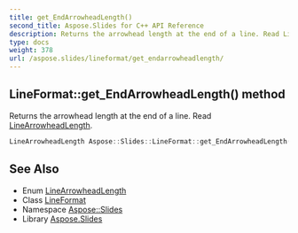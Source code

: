 ```yaml
---
title: get_EndArrowheadLength()
second_title: Aspose.Slides for C++ API Reference
description: Returns the arrowhead length at the end of a line. Read LineArrowheadLength.
type: docs
weight: 378
url: /aspose.slides/lineformat/get_endarrowheadlength/
---
```

## LineFormat::get_EndArrowheadLength() method


Returns the arrowhead length at the end of a line. Read [LineArrowheadLength](../../linearrowheadlength/).

```cpp
LineArrowheadLength Aspose::Slides::LineFormat::get_EndArrowheadLength() override
```

## See Also

* Enum [LineArrowheadLength](../../linearrowheadlength/)
* Class [LineFormat](../)
* Namespace [Aspose::Slides](../../)
* Library [Aspose.Slides](../../../)